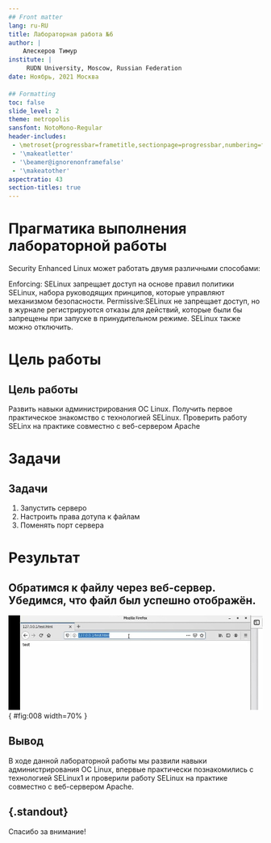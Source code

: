 ```yaml
---
## Front matter
lang: ru-RU
title: Лабораторная работа №6
author: |
	Алескеров Тимур
institute: |
	 RUDN University, Moscow, Russian Federation
date: Ноябрь, 2021 Москва

## Formatting
toc: false
slide_level: 2
theme: metropolis
sansfont: NotoMono-Regular
header-includes: 
 - \metroset{progressbar=frametitle,sectionpage=progressbar,numbering=fraction}
 - '\makeatletter'
 - '\beamer@ignorenonframefalse'
 - '\makeatother'
aspectratio: 43
section-titles: true
---
```


# Прагматика выполнения лабораторной работы

Security Enhanced Linux может работать двумя различными способами:

Enforcing:  SELinux запрещает доступ на основе правил политики SELinux, набора руководящих принципов, которые управляют механизмом безопасности.
Permissive:SELinux не запрещает доступ, но в журнале регистрируются отказы для действий, которые были бы запрещены при запуске в принудительном режиме.
SELinux также можно отключить.

# Цель работы

## Цель работы

Развить навыки администрирования ОС Linux. Получить первое практическое знакомство с технологией SELinux.
Проверить работу SELinx на практике совместно с веб-сервером Apache



# Задачи

## Задачи

1. Запустить серверо
2. Настроить права дотупа к файлам
3. Поменять порт сервера


# Результат

## Обратимся к файлу через веб-сервер. Убедимся, что файл был успешно отображён.

![Обратимся к файлу через веб-сервер](image/8.png){ #fig:008 width=70% }




## Вывод

В ходе данной лабораторной работы мы развили навыки
администрирования ОС Linux, впервые практически познакомились с технологией
SELinux1 и проверили работу SELinux на практике совместно с веб-сервером Apache.


## {.standout}

Спасибо за внимание!
